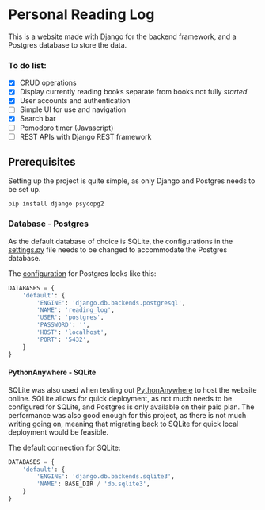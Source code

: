 # Personal Reading Log

This is a website made with Django for the backend framework, and a Postgres database to store the data.

### To do list:
- [x] CRUD operations
- [x] Display currently reading books separate from books not fully *started*
- [x] User accounts and authentication
- [ ] Simple UI for use and navigation
- [x] Search bar
- [ ] Pomodoro timer (Javascript)
- [ ] REST APIs with Django REST framework

## Prerequisites

Setting up the project is quite simple, as only Django and Postgres needs to be set up.

```
pip install django psycopg2
```

### Database - Postgres

As the default database of choice is SQLite, the configurations in the [settings.py](reading_log/settings.py) file needs to be changed to accommodate the Postgres database. 

The [configuration](https://github.com/sachinlim/reading-log/blob/3fec208bfd020de1967eb3a3f8e41a7fa78e1050/reading_log/settings.py#L77) for Postgres looks like this:

``` Python 
DATABASES = {
    'default': {
        'ENGINE': 'django.db.backends.postgresql',
        'NAME': 'reading_log',
        'USER': 'postgres',
        'PASSWORD': '',
        'HOST': 'localhost',
        'PORT': '5432',
    }
}
```

#### PythonAnywhere - SQLite

SQLite was also used when testing out [PythonAnywhere](https://www.pythonanywhere.com/) to host the website online. SQLite allows for quick deployment, as not much needs to be configured for SQLite, and Postgres is only available on their paid plan. The performance was also good enough for this project, as there is not much writing going on, meaning that migrating back to SQLite for quick local deployment would be feasible.

The default connection for SQLite:
``` Python 
DATABASES = {
    'default': {
        'ENGINE': 'django.db.backends.sqlite3',
        'NAME': BASE_DIR / 'db.sqlite3',
    }
}
```

